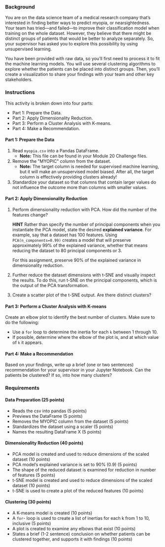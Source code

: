 ### Background

You are on the data science team of a medical research company that’s interested in finding better ways to predict myopia, or nearsightedness. Your team has tried—and failed—to improve their classification model when training on the whole dataset. However, they believe that there might be distinct groups of patients that would be better to analyze separately. So, your supervisor has asked you to explore this possibility by using unsupervised learning.

You have been provided with raw data, so you’ll first need to process it to fit the machine learning models. You will use several clustering algorithms to explore whether the patients can be placed into distinct groups. Then, you’ll create a visualization to share your findings with your team and other key stakeholders.

### Instructions

This activity is broken down into four parts:

-   Part 1: Prepare the Data.    
-   Part 2: Apply Dimensionality Reduction.
-   Part 3: Perform a Cluster Analysis with K-means.
-   Part 4: Make a Recommendation.
    
#### Part 1: Prepare the Data

1.  Read  `myopia.csv`  into a Pandas DataFrame.
    -   **Note:**  This file can be found in your Module 20 Challenge files.
2.  Remove the "MYOPIC" column from the dataset.
    -   **Note:**  The target column is needed for supervised machine learning, but it will make an unsupervised model biased. After all, the target column is effectively providing clusters already!
3.  Standardize your dataset so that columns that contain larger values do not influence the outcome more than columns with smaller values.

#### Part 2: Apply Dimensionality Reduction

1.  Perform dimensionality reduction with PCA. How did the number of the features change?
    
    **HINT**
    Rather than specify the number of principal components when you instantiate the PCA model, state the desired  **explained variance**. For example, say that a dataset has 100 features. Using  `PCA(n_components=0.99)`  creates a model that will preserve approximately 99% of the explained variance, whether that means reducing the dataset to 80 principal components or 3.
    
    For this assignment, preserve 90% of the explained variance in dimensionality reduction.
    
2.  Further reduce the dataset dimensions with t-SNE and visually inspect the results. To do this, run t-SNE on the principal components, which is the output of the PCA transformation.
    
3.  Create a scatter plot of the t-SNE output. Are there distinct clusters?
    

#### Part 3: Perform a Cluster Analysis with K-means

Create an elbow plot to identify the best number of clusters. Make sure to do the following:

-   Use a  `for`  loop to determine the inertia for each  `k`  between 1 through 10.
-   If possible, determine where the elbow of the plot is, and at which value of  `k`  it appears.

#### Part 4: Make a Recommendation

Based on your findings, write up a brief (one or two sentences) recommendation for your supervisor in your Jupyter Notebook. Can the patients be clustered? If so, into how many clusters?

### Requirements

#### Data Preparation (25 points)

-   Reads the csv into pandas (5 points)
-   Previews the DataFrame (5 points)
-   Removes the MYOPIC column from the dataset (5 points)
-   Standardizes the dataset using a scaler (5 points)
-   Names the resulting DataFrame X (5 points)

#### Dimensionality Reduction (40 points)

-   PCA model is created and used to reduce dimensions of the scaled dataset (10 points)
-   PCA model’s explained variance is set to 90% (0.9) (5 points)
-   The shape of the reduced dataset is examined for reduction in number of features (5 points)
-   t-SNE model is created and used to reduce dimensions of the scaled dataset (10 points)
-   t-SNE is used to create a plot of the reduced features (10 points)

#### Clustering (30 points)

-   A K-means model is created (10 points)
-   A  `for`- loop is used to create a list of inertias for each k from 1 to 10, inclusive (5 points)
-   A plot is created to examine any elbows that exist (10 points)
-   States a brief (1-2 sentence) conclusion on whether patients can be clustered together, and supports it with findings (10 points)